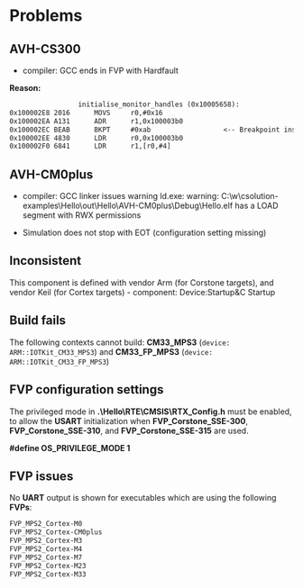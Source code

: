 # Problems

## AVH-CS300

- compiler: GCC ends in FVP with Hardfault

**Reason:**

``` txt
                 initialise_monitor_handles (0x10005658):
0x100002E8 2016      MOVS     r0,#0x16
0x100002EA A131      ADR      r1,0x100003b0
0x100002EC BEAB      BKPT     #0xab                  <-- Breakpoint instruction
0x100002EE 4830      LDR      r0,0x100003b0
0x100002F0 6841      LDR      r1,[r0,#4]
```

## AVH-CM0plus

- compiler: GCC linker issues warning
ld.exe: warning: C:\w\csolution-examples\Hello\out\Hello\AVH-CM0plus\Debug\Hello.elf has a LOAD segment with RWX permissions

- Simulation does not stop with EOT (configuration setting missing)

## Inconsistent

This component is defined with vendor Arm (for Corstone targets), and vendor Keil (for Cortex targets)
    - component: Device:Startup&C Startup


## Build fails
 The following contexts cannot build:
   **CM33_MPS3** (`device: ARM::IOTKit_CM33_MPS3`) and **CM33_FP_MPS3** (`device: ARM::IOTKit_CM33_FP_MPS3`)



## FVP configuration settings
   
   The privileged mode in **.\Hello\RTE\CMSIS\RTX_Config.h** must be enabled, to allow the **USART** initialization when
   **FVP_Corstone_SSE-300**, **FVP_Corstone_SSE-310**, and **FVP_Corstone_SSE-315** are used.
  
   **#define OS_PRIVILEGE_MODE           1**

## FVP issues
   No **UART** output is shown for executables which are using the following **FVPs**:
   ``` txt
   FVP_MPS2_Cortex-M0
   FVP_MPS2_Cortex-CM0plus
   FVP_MPS2_Cortex-M3
   FVP_MPS2_Cortex-M4
   FVP_MPS2_Cortex-M7
   FVP_MPS2_Cortex-M23
   FVP_MPS2_Cortex-M33   
   ``` 